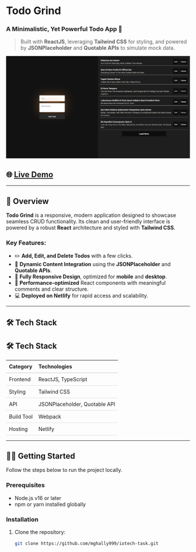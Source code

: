 # Todo Grind

### A Minimalistic, Yet Powerful Todo App 🌟

> Built with **ReactJS**, leveraging **Tailwind CSS** for styling, and powered by **JSONPlaceholder** and **Quotable APIs** to simulate mock data.

![Todo Grind Screenshot](./public/app-screenshot.png)

## 🌐 [Live Demo](<https://todogrind.netlify.app/>)

---

## 📖 Overview

**Todo Grind** is a responsive, modern application designed to showcase seamless CRUD functionality. Its clean and user-friendly interface is powered by a robust **React** architecture and styled with **Tailwind CSS**.

### **Key Features:**

- ✏️ **Add, Edit, and Delete Todos** with a few clicks.
- 📜 **Dynamic Content Integration** using the **JSONPlaceholder** and **Quotable APIs**.
- 📱 **Fully Responsive Design**, optimized for **mobile** and **desktop**.
- 🚀 **Performance-optimized** React components with meaningful comments and clear structure.
- 💻 **Deployed on Netlify** for rapid access and scalability.

---

## 🛠️ **Tech Stack**

## 🛠️ Tech Stack

<div style="width: 100%; text-align: left;">
  <table style="width: 100%; border-collapse: collapse;">
    <thead>
      <tr>
        <th style="text-align: left; padding: 8px; border-bottom: 2px solid #ddd;">Category</th>
        <th style="text-align: left; padding: 8px; border-bottom: 2px solid #ddd;">Technologies</th>
      </tr>
    </thead>
    <tbody>
      <tr>
        <td style="padding: 8px; border-bottom: 1px solid #ddd;">Frontend</td>
        <td style="padding: 8px; border-bottom: 1px solid #ddd;">ReactJS, TypeScript</td>
      </tr>
      <tr>
        <td style="padding: 8px; border-bottom: 1px solid #ddd;">Styling</td>
        <td style="padding: 8px; border-bottom: 1px solid #ddd;">Tailwind CSS</td>
      </tr>
      <tr>
        <td style="padding: 8px; border-bottom: 1px solid #ddd;">API</td>
        <td style="padding: 8px; border-bottom: 1px solid #ddd;">JSONPlaceholder, Quotable API</td>
      </tr>
      <tr>
        <td style="padding: 8px; border-bottom: 1px solid #ddd;">Build Tool</td>
        <td style="padding: 8px; border-bottom: 1px solid #ddd;">Webpack</td>
      </tr>
      <tr>
        <td style="padding: 8px; border-bottom: 1px solid #ddd;">Hosting</td>
        <td style="padding: 8px; border-bottom: 1px solid #ddd;">Netlify</td>
      </tr>
    </tbody>
  </table>
</div>

---

## 🧑‍💻 **Getting Started**

Follow the steps below to run the project locally.

### **Prerequisites**

- Node.js v16 or later
- npm or yarn installed globally

### **Installation**

1. Clone the repository:
   ```bash
   git clone https://github.com/mghally999/iotech-task.git
